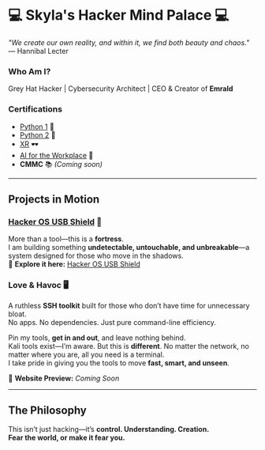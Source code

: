 # 💻 Skyla's Hacker Mind Palace 💻  

*"We create our own reality, and within it, we find both beauty and chaos."* — Hannibal Lecter  

### **Who Am I?**  
Grey Hat Hacker | Cybersecurity Architect | CEO & Creator of **Emrald**  

### **Certifications**  
- [Python 1](https://www.credly.com/badges/8a82f4d0-b3a9-4829-958f-5fc198227ece/public_url) 🐍  
- [Python 2](https://www.credly.com/badges/e384fc13-78a2-4a70-b364-dba1e88ea252/public_url) 🐍  
- [XR](https://www.credly.com/badges/993694a8-1bea-47e2-bace-4cd81b2012f4/public_url) 🕶️  
- [AI for the Workplace](https://www.credly.com/badges/7958b31e-b8a5-44c9-9522-4a2d175a4408/public_url) 🤖  
- **CMMC** 📚 *(Coming soon)*  

---

## **Projects in Motion**  

### **[Hacker OS USB Shield](https://skyla643.github.io/HackerOSUSB-Emrald/)** 🔐  
More than a tool—this is a **fortress**.  
I am building something **undetectable, untouchable, and unbreakable**—a system designed for those who move in the shadows.  
🔗 **Explore it here:** [Hacker OS USB Shield](https://skyla643.github.io/HackerOSUSB-Emrald/)  

### **Love & Havoc** 🖥️  
A ruthless **SSH toolkit** built for those who don’t have time for unnecessary bloat.  
No apps. No dependencies. Just pure command-line efficiency.  

Pin my tools, **get in and out**, and leave nothing behind.  
Kali tools exist—I’m aware. But this is **different**. No matter the network, no matter where you are, all you need is a terminal.  
I take pride in giving you the tools to move **fast, smart, and unseen**.  

🔗 **Website Preview:** *Coming Soon*  

---

## **The Philosophy**  
This isn’t just hacking—it’s **control. Understanding. Creation.**  
**Fear the world, or make it fear you.** 
